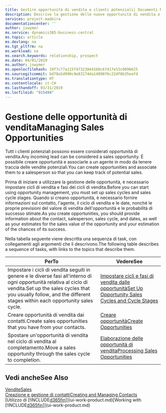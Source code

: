 ```yaml
---
title: Gestire opportunità di vendita e clienti potenziali| Documenti Microsoft
description: Descrive la gestione delle nuove opportunità di vendita o dei clienti potenziali in Business Central e l'associazione dell'opportunità con un agente per tenere traccia delle vendite potenziali.
services: project-madeira
documentationcenter: ''
author: jswymer
ms.service: dynamics365-business-central
ms.topic: article
ms.devlang: na
ms.tgt_pltfrm: na
ms.workload: na
ms.search.keywords: relationship, prospect
ms.date: 04/01/2019
ms.author: jswymer
ms.openlocfilehash: 19f7c77a115f473238441b8c67417e53c0896625
ms.sourcegitcommit: bd78a5d990c9e83174da1409076c22df8b35eafd
ms.translationtype: HT
ms.contentlocale: it-CH
ms.lasthandoff: 03/31/2019
ms.locfileid: "915494"
---
```

# <a name="managing-sales-opportunities"></a><span data-ttu-id="fb9c3-103">Gestione delle opportunità di vendita</span><span class="sxs-lookup"><span data-stu-id="fb9c3-103">Managing Sales Opportunities</span></span>
<span data-ttu-id="fb9c3-104">Tutti i clienti potenziali possono essere considerati opportunità di vendita.</span><span class="sxs-lookup"><span data-stu-id="fb9c3-104">Any incoming lead can be considered a sales opportunity.</span></span> <span data-ttu-id="fb9c3-105">È possibile creare opportunità e associarle a un agente in modo da tenere traccia delle vendite potenziali.</span><span class="sxs-lookup"><span data-stu-id="fb9c3-105">You can create opportunities and associate them to a salesperson so that you can keep track of potential sales.</span></span>

<span data-ttu-id="fb9c3-106">Prima di iniziare a utilizzare la gestione delle opportunità, è necessario impostare cicli di vendita e fasi dei cicli di vendita.</span><span class="sxs-lookup"><span data-stu-id="fb9c3-106">Before you can start using opportunity management, you must set up sales cycles and sales cycle stages.</span></span> <span data-ttu-id="fb9c3-107">Quando si creano opportunità, è necessario fornire informazioni sul contatto, l'agente, il ciclo di vendita e le date, nonché le proprie previsioni del valore di vendita dell'opportunità e le probabilità di successo stimate.</span><span class="sxs-lookup"><span data-stu-id="fb9c3-107">As you create opportunities, you should provide information about the contact, salesperson, sales cycle, and dates, as well as your estimates for the sales value of the opportunity and your estimation of the chances of its success.</span></span>

<span data-ttu-id="fb9c3-108">Nella tabella seguente viene descritta una sequenza di task, con collegamenti agli argomenti che li descrivono.</span><span class="sxs-lookup"><span data-stu-id="fb9c3-108">The following table describes a sequence of tasks, with links to the topics that describe them.</span></span>

| <span data-ttu-id="fb9c3-109">Per</span><span class="sxs-lookup"><span data-stu-id="fb9c3-109">To</span></span> | <span data-ttu-id="fb9c3-110">Vedere</span><span class="sxs-lookup"><span data-stu-id="fb9c3-110">See</span></span> |
| --- | --- |
| <span data-ttu-id="fb9c3-111">Impostare i cicli di vendita seguiti in genere e le diverse fasi all'interno di ogni opportunità relativa al ciclo di vendita.</span><span class="sxs-lookup"><span data-stu-id="fb9c3-111">Set up the sales cycles that you usually follow, and the different stages within each opportunity sales cycle.</span></span> |[<span data-ttu-id="fb9c3-112">Impostare cicli e fasi di vendita dalle opportunità</span><span class="sxs-lookup"><span data-stu-id="fb9c3-112">Set Up Opportunity Sales Cycles and Cycle Stages</span></span>](marketing-how-setup-opportunity-sales-cycles-stages.md) |
| <span data-ttu-id="fb9c3-113">Creare opportunità di vendita dai contatti.</span><span class="sxs-lookup"><span data-stu-id="fb9c3-113">Create sales opportunities that you have from your contacts.</span></span> |[<span data-ttu-id="fb9c3-114">Creare opportunità</span><span class="sxs-lookup"><span data-stu-id="fb9c3-114">Create Opportunities</span></span>](marketing-how-create-opportunities.md) |
| <span data-ttu-id="fb9c3-115">Spostare un'opportunità di vendita nel ciclo di vendita al completamento.</span><span class="sxs-lookup"><span data-stu-id="fb9c3-115">Move a sales opportunity through the sales cycle to completion.</span></span> |[<span data-ttu-id="fb9c3-116">Elaborazione delle opportunità di vendita</span><span class="sxs-lookup"><span data-stu-id="fb9c3-116">Processing Sales Opportunities</span></span>](marketing-processing-sales-opportunities.md) |

## <a name="see-also"></a><span data-ttu-id="fb9c3-117">Vedi anche</span><span class="sxs-lookup"><span data-stu-id="fb9c3-117">See Also</span></span>
[<span data-ttu-id="fb9c3-118">Vendite</span><span class="sxs-lookup"><span data-stu-id="fb9c3-118">Sales</span></span>](sales-manage-sales.md)  
[<span data-ttu-id="fb9c3-119">Creazione e gestione di contatti</span><span class="sxs-lookup"><span data-stu-id="fb9c3-119">Creating and Managing Contacts</span></span>](marketing-contacts.md)  
<span data-ttu-id="fb9c3-120">[Utilizzo di [!INCLUDE[d365fin](includes/d365fin_md.md)]](ui-work-product.md)</span><span class="sxs-lookup"><span data-stu-id="fb9c3-120">[Working with [!INCLUDE[d365fin](includes/d365fin_md.md)]](ui-work-product.md)</span></span>
